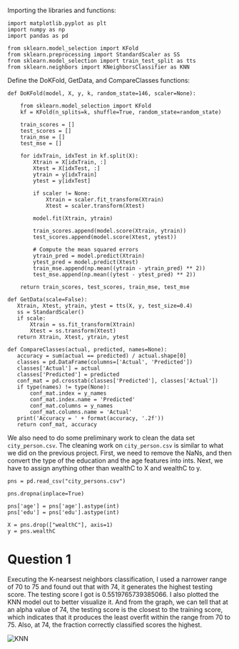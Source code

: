Importing the libraries and functions:

```
import matplotlib.pyplot as plt
import numpy as np
import pandas as pd

from sklearn.model_selection import KFold
from sklearn.preprocessing import StandardScaler as SS
from sklearn.model_selection import train_test_split as tts
from sklearn.neighbors import KNeighborsClassifier as KNN
```

Define the DoKFold, GetData, and CompareClasses functions: 

```
def DoKFold(model, X, y, k, random_state=146, scaler=None):
   
    from sklearn.model_selection import KFold
    kf = KFold(n_splits=k, shuffle=True, random_state=random_state)

    train_scores = []
    test_scores = []
    train_mse = []
    test_mse = []

    for idxTrain, idxTest in kf.split(X):
        Xtrain = X[idxTrain, :]
        Xtest = X[idxTest, :]
        ytrain = y[idxTrain]
        ytest = y[idxTest]

        if scaler != None:
            Xtrain = scaler.fit_transform(Xtrain)
            Xtest = scaler.transform(Xtest)

        model.fit(Xtrain, ytrain)

        train_scores.append(model.score(Xtrain, ytrain))
        test_scores.append(model.score(Xtest, ytest))

        # Compute the mean squared errors
        ytrain_pred = model.predict(Xtrain)
        ytest_pred = model.predict(Xtest)
        train_mse.append(np.mean((ytrain - ytrain_pred) ** 2))
        test_mse.append(np.mean((ytest - ytest_pred) ** 2))

    return train_scores, test_scores, train_mse, test_mse
 ```
 ```
 def GetData(scale=False):
    Xtrain, Xtest, ytrain, ytest = tts(X, y, test_size=0.4)
    ss = StandardScaler()
    if scale:
        Xtrain = ss.fit_transform(Xtrain)
        Xtest = ss.transform(Xtest)
    return Xtrain, Xtest, ytrain, ytest
 ```
 ```
 def CompareClasses(actual, predicted, names=None):
    accuracy = sum(actual == predicted) / actual.shape[0]
    classes = pd.DataFrame(columns=['Actual', 'Predicted'])
    classes['Actual'] = actual
    classes['Predicted'] = predicted
    conf_mat = pd.crosstab(classes['Predicted'], classes['Actual'])
    if type(names) != type(None):
        conf_mat.index = y_names
        conf_mat.index.name = 'Predicted'
        conf_mat.columns = y_names
        conf_mat.columns.name = 'Actual'
    print('Accuracy = ' + format(accuracy, '.2f'))
    return conf_mat, accuracy
```
We also need to do some preliminary work to clean the data set `city_person.csv`. The cleaning work on `city_person.csv` is similar to what we did on the previous project. First, we need to remove the NaNs, and then convert the type of the education and the age features into ints. Next, we have to assign anything other than wealthC to X and wealthC to y. 

```
pns = pd.read_csv("city_persons.csv")

pns.dropna(inplace=True)

pns['age'] = pns['age'].astype(int)
pns['edu'] = pns['edu'].astype(int)

X = pns.drop(["wealthC"], axis=1)
y = pns.wealthC
```

# Question 1 

Executing the K-nearsest neighbors classification, I used a narrower range of 70 to 75 and found out that with 74, it generates the highest testing score. The testing score I got is 0.5519765739385066. I also plotted the KNN model out to better visualize it. And from the graph, we can tell that at an alpha value of 74, the testing score is the closest to the training score, which indicates that it produces the least overfit within the range from 70 to 75. Also, at 74, the fraction correctly classified scores the highest. 

![KNN](KNN_1.jpg)



























